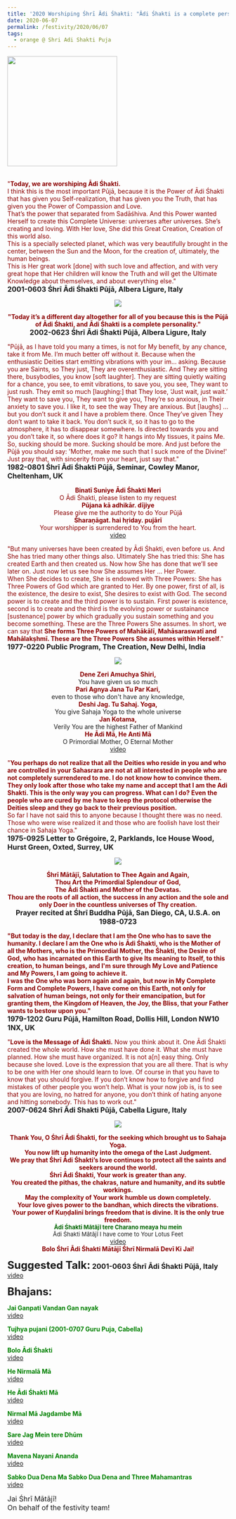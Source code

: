 ```yaml
---
title: '2020 Worshiping Śhrī Ādi Śhakti: "Ādi Śhakti is a complete personality." '
date: 2020-06-07
permalink: /festivity/2020/06/07
tags:
  - orange @ Shri Adi Shakti Puja
---
```


<div style="text-align: left"><img src="/images/image00.png" width="250" /></div><br>

<p>
<font color="DarkRed">"<b>Today, we are worshiping Ādi Śhakti.</b><br>
I think this is the most important Pūjā, because it is the Power of Ādi Śhakti that has given you Self-realization, that has given you the Truth, that has given you the Power of Compassion and Love.<br>
That’s the power that separated from Sadāśhiva. And this Power wanted Herself to create this Complete Universe: universes after universes. She’s creating and loving. With Her love, She did this Great Creation, Creation of this world also.<br>
This is a specially selected planet, which was very beautifully brought in the center, between the Sun and the Moon, for the creation of, ultimately, the human beings.<br>
This is Her great work [done] with such love and affection, and with very great hope that Her children will know the Truth and will get the Ultimate Knowledge about themselves, and about everything else."</font><br>
<font size="+0"><b>2001-0603 Śhrī Ādi Śhakti Pūjā, Albera Ligure, Italy</b></font>
</p>

<div style="text-align: center"><img src="https://pub-1e517d8c73a64c9c82977d676b1fff72.r2.dev/image452.png" /></div>

<p style="text-align:center;">
<font color="DarkRed"><b>"Today it’s a different day altogether for all of you because this is the Pūjā of Ādi Śhakti, and Ādi Śhakti is a complete personality."</b></font><br>
<font size="+0"><b>2002-0623 Śhrī Ādi Śhakti Pūjā, Albera Ligure, Italy</b></font>
</p>

<p>
<font color="DarkRed">"Pūjā, as I have told you many a times, is not for My benefit, by any chance, take it from Me. I’m much better off without it. Because when the enthusiastic Deities start emitting vibrations with your im... asking. Because you are Saints, so They just, They are overenthusiastic. And They are sitting there, busybodies, you know [soft laughter]. They are sitting quietly waiting for a chance, you see, to emit vibrations, to save you, you see, They want to just rush. They emit so much [laughing:] that They lose, ‘Just wait, just wait.’ They want to save you, They want to give you, They’re so anxious, in Their anxiety to save you. I like it, to see the way They are anxious. But [laughs] ... but you don’t suck it and I have a problem there. Once They’ve given They don’t want to take it back. You don’t suck it, so it has to go to the atmosphere, it has to disappear somewhere. Is directed towards you and you don’t take it, so where does it go? It hangs into My tissues, it pains Me.<br>
So, sucking should be more. Sucking should be more. And just before the Pūjā you should say: 'Mother, make me such that I suck more of the Divine!' Just pray that, with sincerity from your heart, just say that."</font><br>
<font size="+0"><b>1982-0801 Śhrī Ādi Śhakti Pūjā, Seminar, Cowley Manor, Cheltenham, UK</b></font>
</p>

<p style="color:DarkRed; text-align:center;">
<b>Binatī Suniye Ādi Śhakti Meri</b><br>
O Ādi Śhakti, please listen to my request<br>
<b>Pūjana kā adhikār. dījiye</b><br>
Please give me the authority to do Your Pūjā<br>
<b>Śharaṇāgat. hai hṛiday. pujārī</b><br>
Your worshipper is surrendered to You from the heart.<br>
<a href="https://www.youtube.com/watch?v=hMK6gaaQ1hU">video</a>
</p>

<p>
<font color="DarkRed">"But many universes have been created by Ādi Śhakti, even before us. And She has tried many other things also. Ultimately She has tried this: She has created Earth and then created us. Now how She has done that we’ll see later on. Just now let us see how She assumes Her ... Her Power.<br>
When She decides to create, She is endowed with Three Powers: She has Three Powers of God which are granted to Her. By one power, first of all, is the existence, the desire to exist, She desires to exist with God. The second power is to create and the third power is to sustain. First power is existence, second is to create and the third is the evolving power or sustainance [sustenance] power by which gradually you sustain something and you become something. These are the Three Powers She assumes. In short, we can say that <b>She forms Three Powers of Mahākālī, Mahāsaraswatī and Mahālakṣhmī. These are the Three Powers She assumes within Herself</b>."</font><br>
<font size="+0"><b>1977-0220 Public Program, The Creation, New Delhi, India</b></font>
</p>

<div style="text-align: center"><img src="/images/image453.png" /></div>

<p style="text-align:center;">
<font color="DarkRed"><b>Dene Zeri Amuchya Shiri,</b></font><br>
You have given us so much<br>
<font color="DarkRed"><b>Pari Agnya Jana Tu Par Kari,</b></font><br>
even to those who don't have any knowledge,<br>
<font color="DarkRed"><b>Deshi Jag. Tu Sahaj. Yoga,</b></font><br>
You give Sahaja Yoga to the whole universe<br>
<font color="DarkRed"><b>Jan Kotama,</b></font><br>
Verily You are the highest Father of Mankind<br>
<font color="DarkRed"><b>He Ādi Mā, He Anti Mā</b></font><br>
O Primordial Mother, O Eternal Mother<br>
<a href="https://www.youtube.com/watch?v=rbi_HSVoF2Q">video</a>
</p>

<p>
<font color="DarkRed">"<b>You perhaps do not realize that all the Deities who reside in you and who are controlled in your Sahasrara are not at all interested in people who are not completely surrendered to me. I do not know how to convince them. They only look after those who take my name and accept that I am the Adi Shakti. This is the only way you can progress. What can I do? Even the people who are cured by me have to keep the protocol otherwise the Deities sleep and they go back to their previous position.</b><br>
So far I have not said this to anyone because I thought there was no need. Those who were wise realized it and those who are foolish have lost their chance in Sahaja Yoga.</b>"</font><br>
<font size="+0"><b>1975-0925 Letter to Grégoire, 2, Parklands, Ice House Wood, Hurst Green, Oxted, Surrey, UK</b></font>
</p>

<div style="text-align: center"><img src="/images/image454.png" /></div>

<p style="text-align:center;">
<font color="DarkRed"><b>Śhrī Mātājī, Salutation to Thee Again and Again,<br>
Thou Art the Primordial Splendour of God,<br>
The Ādi Śhakti and Mother of the Devatas.<br>
Thou are the roots of all action, the success in any action and the sole and only Doer in the countless universes of Thy creation.</b></font><br>
<font size="+0"><b>Prayer recited at Śhrī Buddha Pūjā, San Diego, CA, U.S.A. on 1988-0723</b></font>
</p>

<p>
<font color="DarkRed"><b>"But today is the day, I declare that I am the One who has to save the humanity. I declare I am the One who is Ādi Śhakti, who is the Mother of all the Mothers, who is the Primordial Mother, the Śhakti, the Desire of God, who has incarnated on this Earth to give Its meaning to Itself, to this creation, to human beings, and I'm sure through My Love and Patience and My Powers, I am going to achieve it.<br>
I was the One who was born again and again, but now in My Complete Form and Complete Powers, I have come on this Earth, not only for salvation of human beings, not only for their emancipation, but for granting them, the Kingdom of Heaven, the Joy, the Bliss, that your Father wants to bestow upon you."</b></font><br>
<font size="+0"><b>1979-1202 Guru Pūjā, Hamilton Road, Dollis Hill, London NW10 1NX, UK</b></font>
</p>

<p>
<font color="DarkRed">"<b>Love is the Message of Ādi Śhakti.</b> Now you think about it. One Ādi Śhakti created the whole world. How she must have done it. What she must have planned. How she must have organized. It is not a[n] easy thing. Only because she loved. Love is the expression that you are all there. That is why to be one with Her one should learn to love. Of course in that you have to know that you should forgive. If you don’t know how to forgive and find mistakes of other people you won’t help. What is your now job is, is to see that you are loving, no hatred for anyone, you don’t think of hating anyone and hitting somebody. This has to work out."</font><br>
<font size="+0"><b>2007-0624 Shrī Ādi Shakti Pūjā, Cabella Ligure, Italy</b></font>
</p>

<div style="text-align: center"><img src="/images/image455.png" /></div>

<p style=" text-align:center;">
<font color="DarkRed"><b>Thank You, O Śhrī Ādi Śhakti, for the seeking which brought us to Sahaja Yoga.<br> 
You now lift up humanity into the omega of the Last Judgment.<br>
We pray that Śhrī Ādi Śhakti’s love continues to protect all the saints and seekers around the world.<br>
Śhrī Ādi Śhakti, Your work is greater than any.<br>
You created the pithas, the chakras, nature and humanity, and its subtle workings.<br>
May the complexity of Your work humble us down completely.<br>
Your love gives power to the bandhan, which directs the vibrations.<br>
Your power of Kuṇḍalinī brings freedom that is divine. It is the only true freedom.</b></font><br>
<font color="DarkGreen"><font size="-1"><b>Ādi Śhakti Mātājī tere Charano meaya hu mein</b></font></font><br>
<font size="-1">Ādi Śhakti Mātājī I have come to Your Lotus Feet</font><br>
<a href="https://www.youtube.com/watch?v=L1wSDCxZKS0&index=15&list=PLC8554007A2C98EA0">video</a><br>
<font color="DarkRed"><b>Bolo Śhrī Ādi Śhakti Mātājī Śhrī Nirmalā Devī Ki Jai!
</b></font><br>
</p>

<font size="+2"><b>Suggested Talk:</b></font> 
<font size="+0"><b>2001-0603 Śhrī Ādi Śhakti Pūjā, Italy</b></font>
<a href="https://www.youtube.com/watch?time_continue=2&v=qF_msoSzrr4&feature=emb_logo"> video</a><br>

<font size="+2"><b>Bhajans:</b></font>

<p>
<font color="green"><b>Jai Ganpati Vandan Gan nayak</b></font><br>
<a href="https://www.youtube.com/watch?v=UYUFjJDsD48"> video</a><br>
</p>

<p>
<font color="green"><b>Tujhya pujani (2001-0707 Guru Puja, Cabella)</b></font><br>
<a href="https://seven-teams.github.io/Videos_Links.html">video</a>
</p>
 
<p>
<font color="green"><b>Bolo Ādi Śhakti</b></font><br>
<a href="https://www.youtube.com/watch?v=2EDVlAAUdBg">video</a> 
</p>

<p>
<font color="green"><b>He Nirmalā Mā</b></font><br>
<a href="https://www.youtube.com/watch?v=v7T1xpKkYFU">video</a> 
</p>

<p>
<font color="green"><b> He Ādi Śhakti Mā</b></font><br>
<a href="https://www.youtube.com/watch?v=b7fLaveK-pg&t=117s">video</a> 
</p>

<p>
<font color="green"><b>Nirmal Mā Jagdambe Mā</b></font><br>
<a href="https://www.youtube.com/watch?v=bkuIgsoTXoo">video</a> 
</p>

<p>
<font color="green"><b>Sare Jag Mein tere Dhūm</b></font><br>
<a href="https://www.youtube.com/watch?v=arW9AP5V3tI">video</a> 
</p>

<p>
<font color="green"><b>Mavena Nayani Ananda</b></font><br>
<a href="https://www.youtube.com/watch?v=b30MtjwiJDY">video</a> 
</p>

<p>
<font color="green"><b>Sabko Dua Dena Ma Sabko Dua Dena and Three Mahamantras</b></font><br>
<a href="https://seven-teams.github.io/Videos_Links.html">video</a>
</p>

<p>
<font size="+0">Jai Śhrī Mātājī!<br>
On behalf of the festivity team!</font>
</p>